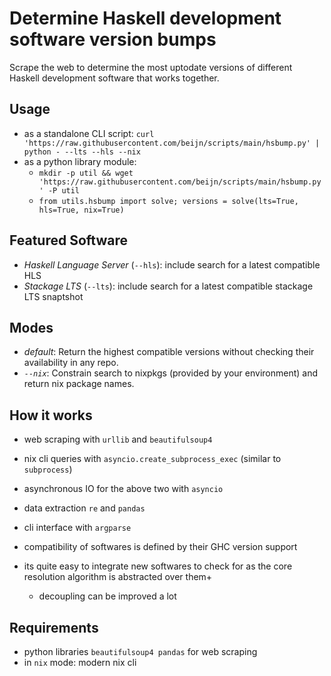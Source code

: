 # Determine Haskell development software version bumps

Scrape the web to determine the most uptodate versions of different Haskell development software that works together.

## Usage

- as a standalone CLI script: `curl 'https://raw.githubusercontent.com/beijn/scripts/main/hsbump.py' | python - --lts --hls --nix`
- as a python library module:
  - `mkdir -p util && wget 'https://raw.githubusercontent.com/beijn/scripts/main/hsbump.py' -P util`
  - `from utils.hsbump import solve; versions = solve(lts=True, hls=True, nix=True)`

## Featured Software
- _Haskell Language Server_ (`--hls`): include search for a latest compatible HLS
- _Stackage LTS_ (`--lts`): include search for a latest compatible stackage LTS snaptshot


## Modes
- _default_: Return the highest compatible versions without checking their availability in any repo.
- _`--nix`_: Constrain search to nixpkgs (provided by your environment) and return nix package names.

## How it works

- web scraping with `urllib` and `beautifulsoup4`
- nix cli queries with `asyncio.create_subprocess_exec` (similar to `subprocess`)
- asynchronous IO for the above two with `asyncio`
- data extraction `re` and `pandas`
- cli interface with `argparse`

- compatibility of softwares is defined by their GHC version support
- its quite easy to integrate new softwares to check for as the core resolution algorithm is abstracted over them+
  - decoupling can be improved a lot

## Requirements

- python libraries `beautifulsoup4 pandas` for web scraping
- in `nix` mode: modern nix cli